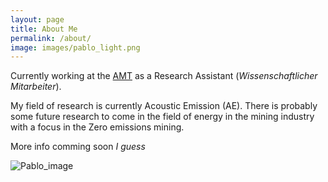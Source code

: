 ```yaml
---
layout: page
title: About Me
permalink: /about/
image: images/pablo_light.png
---
```


Currently working at the [AMT](amt.rwth-aachen.de/) as a Research Assistant (_Wissenschaftlicher Mitarbeiter_). 

My field of research is currently Acoustic Emission (AE). There is probably some future research to come in the field of energy in the mining industry with a focus in the Zero emissions mining.

More info comming soon _I guess_

![Pablo_image]({{site.baseurl}}/images/pablo_light.png)